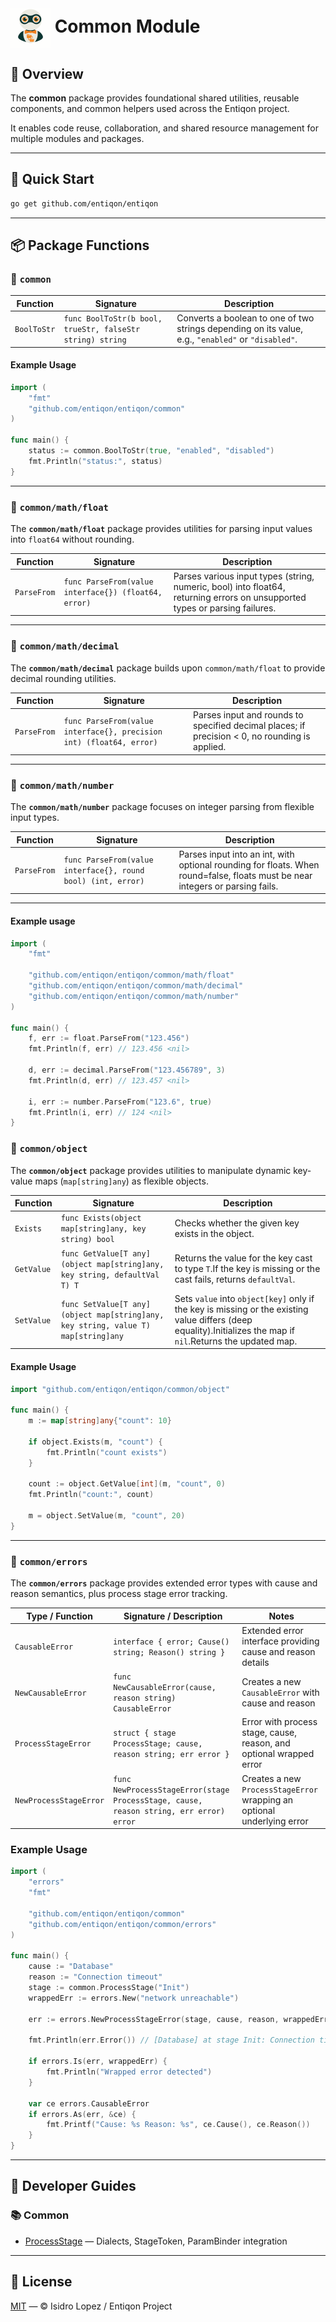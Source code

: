 <h1><img src="https://github.com/entiqon/entiqon/blob/main/assets/entiqon_sharicon.png?raw=true" align="center" height="64" width="64"> Common Module</h1>

## 🌱 Overview

The **common** package provides foundational shared utilities, reusable components, and common helpers used across the
Entiqon project.

It enables code reuse, collaboration, and shared resource management for multiple modules and packages.

---

## 🚀 Quick Start

```bash
go get github.com/entiqon/entiqon
```

---

## 📦 Package Functions

### 🧩 `common`

| Function    | Signature                                                 | Description                                                                                         |
|-------------|-----------------------------------------------------------|-----------------------------------------------------------------------------------------------------|
| `BoolToStr` | `func BoolToStr(b bool, trueStr, falseStr string) string` | Converts a boolean to one of two strings depending on its value, e.g., `"enabled"` or `"disabled"`. |

#### Example Usage

```go
import (
    "fmt"
    "github.com/entiqon/entiqon/common"
)

func main() {
    status := common.BoolToStr(true, "enabled", "disabled")
    fmt.Println("status:", status)
}
```

---

### 🧩 `common/math/float`

The **`common/math/float`** package provides utilities for parsing input values into `float64` without rounding.

| Function    | Signature                                            | Description                                                                                                                 |
|-------------|------------------------------------------------------|-----------------------------------------------------------------------------------------------------------------------------|
| `ParseFrom` | `func ParseFrom(value interface{}) (float64, error)` | Parses various input types (string, numeric, bool) into float64, returning errors on unsupported types or parsing failures. |

---

### 🧩 `common/math/decimal`

The **`common/math/decimal`** package builds upon `common/math/float` to provide decimal rounding utilities.

| Function    | Signature                                                           | Description                                                                                    |
|-------------|---------------------------------------------------------------------|------------------------------------------------------------------------------------------------|
| `ParseFrom` | `func ParseFrom(value interface{}, precision int) (float64, error)` | Parses input and rounds to specified decimal places; if precision < 0, no rounding is applied. |

---

### 🧩 `common/math/number`

The **`common/math/number`** package focuses on integer parsing from flexible input types.

| Function    | Signature                                                    | Description                                                                                                                   |
|-------------|--------------------------------------------------------------|-------------------------------------------------------------------------------------------------------------------------------|
| `ParseFrom` | `func ParseFrom(value interface{}, round bool) (int, error)` | Parses input into an int, with optional rounding for floats. When round=false, floats must be near integers or parsing fails. |

---

#### Example usage

```go
import (
    "fmt"
    
    "github.com/entiqon/entiqon/common/math/float"
    "github.com/entiqon/entiqon/common/math/decimal"
    "github.com/entiqon/entiqon/common/math/number"
)

func main() {
    f, err := float.ParseFrom("123.456")
    fmt.Println(f, err) // 123.456 <nil>
    
    d, err := decimal.ParseFrom("123.456789", 3)
    fmt.Println(d, err) // 123.457 <nil>
    
    i, err := number.ParseFrom("123.6", true)
    fmt.Println(i, err) // 124 <nil>
}
```

### 🧩 `common/object`

The **`common/object`** package provides utilities to manipulate dynamic key-value maps (`map[string]any`) as flexible
objects.

| Function   | Signature                                                                         | Description                                                                                                                                                    |
|------------|-----------------------------------------------------------------------------------|----------------------------------------------------------------------------------------------------------------------------------------------------------------|
| `Exists`   | `func Exists(object map[string]any, key string) bool`                             | Checks whether the given key exists in the object.                                                                                                             |
| `GetValue` | `func GetValue[T any](object map[string]any, key string, defaultVal T) T`         | Returns the value for the key cast to type `T`.If the key is missing or the cast fails, returns `defaultVal`.                                                  |
| `SetValue` | `func SetValue[T any](object map[string]any, key string, value T) map[string]any` | Sets `value` into `object[key]` only if the key is missing or the existing value differs (deep equality).Initializes the map if `nil`.Returns the updated map. |

#### Example Usage

```go
import "github.com/entiqon/entiqon/common/object"

func main() {
    m := map[string]any{"count": 10}
    
    if object.Exists(m, "count") {
        fmt.Println("count exists")
    }
    
    count := object.GetValue[int](m, "count", 0)
    fmt.Println("count:", count)
    
    m = object.SetValue(m, "count", 20)
}

```

---

### 🧩 `common/errors`

The **`common/errors`** package provides extended error types with cause and reason semantics, plus process stage error
tracking.

| Type / Function        | Signature / Description                                                                | Notes                                                                   |
|------------------------|----------------------------------------------------------------------------------------|-------------------------------------------------------------------------|
| `CausableError`        | `interface { error; Cause() string; Reason() string }`                                 | Extended error interface providing cause and reason details             |
| `NewCausableError`     | `func NewCausableError(cause, reason string) CausableError`                            | Creates a new `CausableError` with cause and reason                     |
| `ProcessStageError`    | `struct { stage ProcessStage; cause, reason string; err error }`                       | Error with process stage, cause, reason, and optional wrapped error     |
| `NewProcessStageError` | `func NewProcessStageError(stage ProcessStage, cause, reason string, err error) error` | Creates a new `ProcessStageError` wrapping an optional underlying error |

### Example Usage

```go
import (
    "errors"
    "fmt"
    
    "github.com/entiqon/entiqon/common"
    "github.com/entiqon/entiqon/common/errors"
)

func main() {
    cause := "Database"
    reason := "Connection timeout"
    stage := common.ProcessStage("Init")
    wrappedErr := errors.New("network unreachable")
    
    err := errors.NewProcessStageError(stage, cause, reason, wrappedErr)
    
    fmt.Println(err.Error()) // [Database] at stage Init: Connection timeout: network unreachable
    
    if errors.Is(err, wrappedErr) {
        fmt.Println("Wrapped error detected")
    }
    
    var ce errors.CausableError
    if errors.As(err, &ce) {
        fmt.Printf("Cause: %s Reason: %s", ce.Cause(), ce.Reason())
    }
}
```

---

## 📘 Developer Guides

### 📚 Common

- [ProcessStage](guides/ProcessStage_Developer_Guide.md) — Dialects, StageToken, ParamBinder integration

---

## 📄 License

[MIT](../../../LICENSE) — © Isidro Lopez / Entiqon Project
